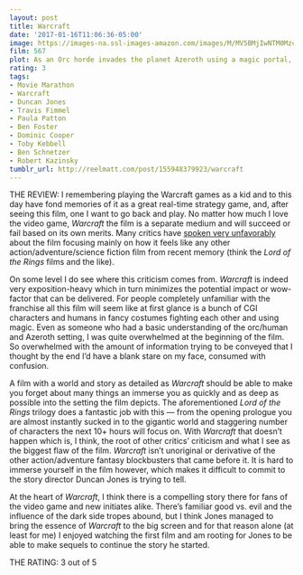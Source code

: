 ```yaml
---
layout: post
title: Warcraft
date: '2017-01-16T11:06:36-05:00'
image: https://images-na.ssl-images-amazon.com/images/M/MV5BMjIwNTM0Mzc5MV5BMl5BanBnXkFtZTgwMDk5NDU1ODE@._V1_UX182_CR0,0,182,268_AL_.jpg
film: 567
plot: As an Orc horde invades the planet Azeroth using a magic portal, a few human heroes and dissenting Orcs must attempt to stop the true evil behind this war.
rating: 3
tags:
- Movie Marathon
- Warcraft
- Duncan Jones
- Travis Fimmel
- Paula Patton
- Ben Foster
- Dominic Cooper
- Toby Kebbell
- Ben Schnetzer
- Robert Kazinsky
tumblr_url: http://reelmatt.com/post/155948379923/warcraft
---
```


THE REVIEW: I remembering playing the Warcraft games as a kid and to this day have fond memories of it as a great real-time strategy game, and, after seeing this film, one I want to go back and play. No matter how much I love the video game, *Warcraft* the film is a separate medium and will succeed or fail based on its own merits. Many critics have [spoken very unfavorably][1] about the film focusing mainly on how it feels like any other action/adventure/science fiction film from recent memory (think the *Lord of the Rings* films and the like).

On some level I do see where this criticism comes from. *Warcraft* is indeed very exposition-heavy which in turn minimizes the potential impact or wow-factor that can be delivered. For people completely unfamiliar with the franchise all this film will seem like at first glance is a bunch of CGI characters and humans in fancy costumes fighting each other and using magic. Even as someone who had a basic understanding of the orc/human and Azeroth setting, I was quite overwhelmed at the beginning of the film. So overwhelmed with the amount of information trying to be conveyed that I thought by the end I’d have a blank stare on my face, consumed with confusion.

A film with a world and story as detailed as *Warcraft* should be able to make you forget about many things an immerse you as quickly and as deep as possible into the setting the film depicts. The aforementioned *Lord of the Rings* trilogy does a fantastic job with this — from the opening prologue you are almost instantly sucked in to the gigantic world and staggering number of characters the next 10+ hours will focus on. With *Warcraft* that doesn’t happen which is, I think, the root of other critics’ criticism and what I see as the biggest flaw of the film. *Warcraft* isn’t unoriginal or derivative of the other action/adventure fantasy blockbusters that came before it. It is hard to immerse yourself in the film however, which makes it difficult to commit to the story director Duncan Jones is trying to tell.

At the heart of *Warcraft*, I think there is a compelling story there for fans of the video game and new initiates alike. There’s familiar good vs. evil and the influence of the dark side tropes abound, but I think Jones managed to bring the essence of *Warcraft* to the big screen and for that reason alone (at least for me) I enjoyed watching the first film and am rooting for Jones to be able to make sequels to continue the story he started.

THE RATING: 3 out of 5

[1]: https://www.rottentomatoes.com/m/warcraft/